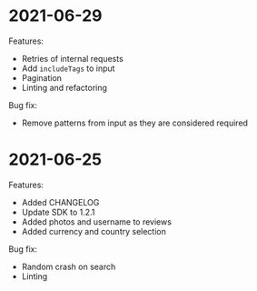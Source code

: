 # 2021-06-29

Features:
* Retries of internal requests
* Add `includeTags` to input
* Pagination
* Linting and refactoring

Bug fix:
* Remove patterns from input as they are considered required

# 2021-06-25

Features:
* Added CHANGELOG
* Update SDK to 1.2.1
* Added photos and username to reviews
* Added currency and country selection

Bug fix:
* Random crash on search
* Linting